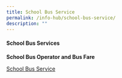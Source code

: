 ```yaml
---
title: School Bus Service
permalink: /info-hub/school-bus-service/
description: ""
---
```

<h4><strong>School Bus Services</strong></h4>
	<p><strong>School Bus Operator and Bus Fare</strong></p>
<p><a href="https://drive.google.com/file/d/1JljWLwICI6y6fUoPoHu87KY0Djr2eAXN/view?usp=sharing" target="_blank" rel="noopener">School Bus Service</a></p>
